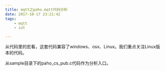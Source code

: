 ```yaml
---
title: mqtt之paho.mqtt代码分析
date: 2017-10-17 23:21:42
tags:
	- mqtt
	- iot

---
```




从代码里的宏看，这套代码兼容了windows、osx、Linux。我们重点关注Linux版本的代码。

从sample目录下的paho_cs_pub.c代码作为分析入口。

